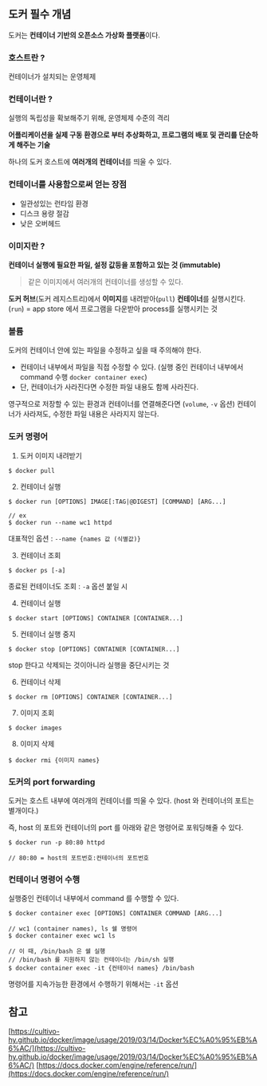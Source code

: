 ## 도커 필수 개념

도커는 **컨테이너 기반의 오픈소스 가상화 플랫폼**이다.

### 호스트란 ?
컨테이너가 설치되는 운영체제

### 컨테이너란 ?
실행의 독립성을 확보해주기 위해, 운영체제 수준의 격리

**어플리케이션을 실제 구동 환경으로 부터 추상화하고, 프로그램의 배포 및 관리를 단순하게 해주는 기술**

하나의 도커 호스트에 **여러개의 컨테이너**를 띄울 수 있다.

### 컨테이너를 사용함으로써 얻는 장점
- 일관성있는 런타임 환경
- 디스크 용량 절감
- 낮은 오버헤드

### 이미지란 ?
**컨테이너 실행에 필요한 파일, 설정 값등을 포함하고 있는 것 (immutable)**

> 같은 이미지에서 여러개의 컨테이너를 생성할 수 있다.

**도커 허브**(도커 레지스트리)에서 **이미지**를 내려받아(`pull`) **컨테이너**를 실행시킨다.(`run`)
= app store 에서 프로그램을 다운받아 process를 실행시키는 것

### 볼륨
도커의 컨테이너 안에 있는 파일을 수정하고 싶을 때 주의해야 한다.
- 컨테이너 내부에서 파일을 직접 수정할 수 있다. (실행 중인 컨테이너 내부에서 command 수행 `docker container exec`)
- 단, 컨테이너가 사라진다면 수정한 파일 내용도 함께 사라진다.

영구적으로 저장할 수 있는 환경과 컨테이너를 연결해준다면 (`volume`, `-v` 옵션) 컨테이너가 사라져도, 수정한 파일 내용은 사라지지 않는다.

### 도커 명령어
1. 도커 이미지 내려받기
```
$ docker pull
```

2. 컨테이너 실행
```
$ docker run [OPTIONS] IMAGE[:TAG|@DIGEST] [COMMAND] [ARG...]

// ex
$ docker run --name wc1 httpd
```

대표적인 옵션 : `--name {names 값 (식별값)}`

3. 컨테이너 조회
```
$ docker ps [-a]
```

종료된 컨테이너도 조회 : `-a` 옵션 붙일 시

4. 컨테이너 실행
```
$ docker start [OPTIONS] CONTAINER [CONTAINER...]
```

5. 컨테이너 실행 중지
```
$ docker stop [OPTIONS] CONTAINER [CONTAINER...]
```

stop 한다고 삭제되는 것이아니라 실행을 중단시키는 것

6. 컨테이너 삭제
```
$ docker rm [OPTIONS] CONTAINER [CONTAINER...]
```

7. 이미지 조회
```
$ docker images
```

8. 이미지 삭제
```
$ docker rmi {이미지 names}
```

### 도커의 port forwarding
도커는 호스트 내부에 여러개의 컨테이너를 띄울 수 있다.
(host 와 컨테이너의 포트는 별개이다.)

즉, host 의 포트와 컨테이너의 port 를 아래와 같은 명령어로 포워딩해줄 수 있다.
```
$ docker run -p 80:80 httpd

// 80:80 = host의 포트번호:컨테이너의 포트번호
```

### 컨테이너 명령어 수행
실행중인 컨테이너 내부에서 command 를 수행할 수 있다.

```
$ docker container exec [OPTIONS] CONTAINER COMMAND [ARG...]

// wc1 (container names), ls 쉘 명령어
$ docker container exec wc1 ls

// 이 때, /bin/bash 은 쉘 실행
// /bin/bash 를 지원하지 않는 컨테이너는 /bin/sh 실행
$ docker container exec -it {컨테이너 names} /bin/bash
```

명령어를 지속가능한 환경에서 수행하기 위해서는 `-it` 옵션


## 참고

[https://cultivo-hy.github.io/docker/image/usage/2019/03/14/Docker%EC%A0%95%EB%A6%AC/](https://cultivo-hy.github.io/docker/image/usage/2019/03/14/Docker%EC%A0%95%EB%A6%AC/)
[https://docs.docker.com/engine/reference/run/](https://docs.docker.com/engine/reference/run/)